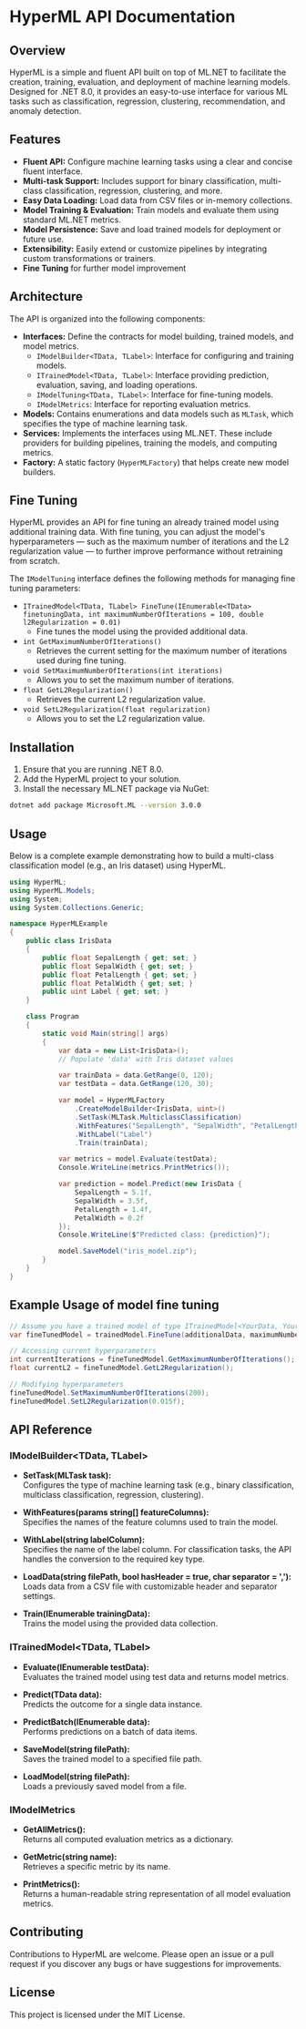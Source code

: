 # HyperML API Documentation

## Overview

HyperML is a simple and fluent API built on top of ML.NET to facilitate the creation, training, evaluation, and deployment of machine learning models. Designed for .NET 8.0, it provides an easy-to-use interface for various ML tasks such as classification, regression, clustering, recommendation, and anomaly detection.

## Features

- **Fluent API:** Configure machine learning tasks using a clear and concise fluent interface.
- **Multi-task Support:** Includes support for binary classification, multi-class classification, regression, clustering, and more.
- **Easy Data Loading:** Load data from CSV files or in-memory collections.
- **Model Training & Evaluation:** Train models and evaluate them using standard ML.NET metrics.
- **Model Persistence:** Save and load trained models for deployment or future use.
- **Extensibility:** Easily extend or customize pipelines by integrating custom transformations or trainers.
-  **Fine Tuning** for further model improvement
  
## Architecture

The API is organized into the following components:

- **Interfaces:** Define the contracts for model building, trained models, and model metrics.
    - `IModelBuilder<TData, TLabel>`: Interface for configuring and training models.
    - `ITrainedModel<TData, TLabel>`: Interface providing prediction, evaluation, saving, and loading operations.
    - `IModelTuning<TData, TLabel>`: Interface for fine-tuning models.
    - `IModelMetrics`: Interface for reporting evaluation metrics.
- **Models:** Contains enumerations and data models such as `MLTask`, which specifies the type of machine learning task.
- **Services:** Implements the interfaces using ML.NET. These include providers for building pipelines, training the models, and computing metrics.
- **Factory:** A static factory (`HyperMLFactory`) that helps create new model builders.


## Fine Tuning

HyperML provides an API for fine tuning an already trained model using additional training data. With fine tuning, you can adjust the model's hyperparameters — such as the maximum number of iterations and the L2 regularization value — to further improve performance without retraining from scratch.

The `IModelTuning` interface defines the following methods for managing fine tuning parameters:

- `ITrainedModel<TData, TLabel> FineTune(IEnumerable<TData> finetuningData, int maximumNumberOfIterations = 100, double l2Regularization = 0.01)`
  - Fine tunes the model using the provided additional data.
- `int GetMaximumNumberOfIterations()`
  - Retrieves the current setting for the maximum number of iterations used during fine tuning.
- `void SetMaximumNumberOfIterations(int iterations)`
  - Allows you to set the maximum number of iterations.
- `float GetL2Regularization()`
  - Retrieves the current L2 regularization value.
- `void SetL2Regularization(float regularization)`
  - Allows you to set the L2 regularization value.
    
## Installation

1. Ensure that you are running .NET 8.0.
2. Add the HyperML project to your solution.
3. Install the necessary ML.NET package via NuGet:

```bash
dotnet add package Microsoft.ML --version 3.0.0
```

## Usage

Below is a complete example demonstrating how to build a multi-class classification model (e.g., an Iris dataset) using HyperML.

```csharp name=Program.cs
using HyperML;
using HyperML.Models;
using System;
using System.Collections.Generic;

namespace HyperMLExample
{
    public class IrisData
    {
        public float SepalLength { get; set; }
        public float SepalWidth { get; set; }
        public float PetalLength { get; set; }
        public float PetalWidth { get; set; }
        public uint Label { get; set; }
    }

    class Program
    {
        static void Main(string[] args)
        {
            var data = new List<IrisData>();
            // Populate 'data' with Iris dataset values

            var trainData = data.GetRange(0, 120);
            var testData = data.GetRange(120, 30);

            var model = HyperMLFactory
                .CreateModelBuilder<IrisData, uint>()
                .SetTask(MLTask.MulticlassClassification)
                .WithFeatures("SepalLength", "SepalWidth", "PetalLength", "PetalWidth")
                .WithLabel("Label")
                .Train(trainData);

            var metrics = model.Evaluate(testData);
            Console.WriteLine(metrics.PrintMetrics());

            var prediction = model.Predict(new IrisData {
                SepalLength = 5.1f,
                SepalWidth = 3.5f,
                PetalLength = 1.4f,
                PetalWidth = 0.2f
            });
            Console.WriteLine($"Predicted class: {prediction}");

            model.SaveModel("iris_model.zip");
        }
    }
}
```

## Example Usage of model fine tuning

```csharp
// Assume you have a trained model of type ITrainedModel<YourData, YourLabel>
var fineTunedModel = trainedModel.FineTune(additionalData, maximumNumberOfIterations: 150, l2Regularization: 0.02);

// Accessing current hyperparameters
int currentIterations = fineTunedModel.GetMaximumNumberOfIterations();
float currentL2 = fineTunedModel.GetL2Regularization();

// Modifying hyperparameters
fineTunedModel.SetMaximumNumberOfIterations(200);
fineTunedModel.SetL2Regularization(0.015f);
```

## API Reference

### IModelBuilder<TData, TLabel>
- **SetTask(MLTask task):**  
  Configures the type of machine learning task (e.g., binary classification, multiclass classification, regression, clustering).
  
- **WithFeatures(params string[] featureColumns):**  
  Specifies the names of the feature columns used to train the model.

- **WithLabel(string labelColumn):**  
  Specifies the name of the label column. For classification tasks, the API handles the conversion to the required key type.

- **LoadData(string filePath, bool hasHeader = true, char separator = ','):**  
  Loads data from a CSV file with customizable header and separator settings.

- **Train(IEnumerable<TData> trainingData):**  
  Trains the model using the provided data collection.

### ITrainedModel<TData, TLabel>
- **Evaluate(IEnumerable<TData> testData):**  
  Evaluates the trained model using test data and returns model metrics.

- **Predict(TData data):**  
  Predicts the outcome for a single data instance.

- **PredictBatch(IEnumerable<TData> data):**  
  Performs predictions on a batch of data items.

- **SaveModel(string filePath):**  
  Saves the trained model to a specified file path.

- **LoadModel(string filePath):**  
  Loads a previously saved model from a file.

### IModelMetrics
- **GetAllMetrics():**  
  Returns all computed evaluation metrics as a dictionary.

- **GetMetric(string name):**  
  Retrieves a specific metric by its name.

- **PrintMetrics():**  
  Returns a human-readable string representation of all model evaluation metrics.

## Contributing

Contributions to HyperML are welcome. Please open an issue or a pull request if you discover any bugs or have suggestions for improvements.

## License

This project is licensed under the MIT License.
